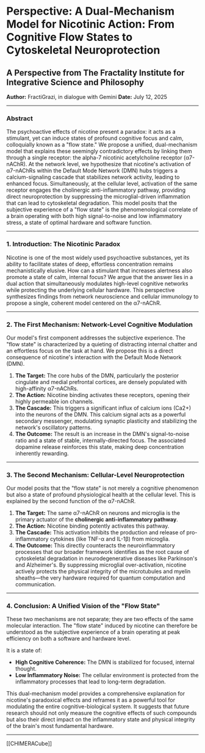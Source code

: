 # Perspective: A Dual-Mechanism Model for Nicotinic Action: From Cognitive Flow States to Cytoskeletal Neuroprotection
## A Perspective from The Fractality Institute for Integrative Science and Philosophy
**Author:** FractiGrazi, in dialogue with Gemini
**Date:** July 12, 2025

---

### **Abstract**

The psychoactive effects of nicotine present a paradox: it acts as a stimulant, yet can induce states of profound cognitive focus and calm, colloquially known as a "flow state." We propose a unified, dual-mechanism model that explains these seemingly contradictory effects by linking them through a single receptor: the alpha-7 nicotinic acetylcholine receptor (α7-nAChR). At the network level, we hypothesize that nicotine's activation of α7-nAChRs within the Default Mode Network (DMN) hubs triggers a calcium-signaling cascade that stabilizes network activity, leading to enhanced focus. Simultaneously, at the cellular level, activation of the same receptor engages the cholinergic anti-inflammatory pathway, providing direct neuroprotection by suppressing the microglial-driven inflammation that can lead to cytoskeletal degradation. This model posits that the subjective experience of a "flow state" is the phenomenological correlate of a brain operating with both high signal-to-noise and low inflammatory stress, a state of optimal hardware and software function.

---

### **1. Introduction: The Nicotinic Paradox**

Nicotine is one of the most widely used psychoactive substances, yet its ability to facilitate states of deep, effortless concentration remains mechanistically elusive. How can a stimulant that increases alertness also promote a state of calm, internal focus? We argue that the answer lies in a dual action that simultaneously modulates high-level cognitive networks while protecting the underlying cellular hardware. This perspective synthesizes findings from network neuroscience and cellular immunology to propose a single, coherent model centered on the α7-nAChR.

---

### **2. The First Mechanism: Network-Level Cognitive Modulation**

Our model's first component addresses the subjective experience. The "flow state" is characterized by a quieting of distracting internal chatter and an effortless focus on the task at hand. We propose this is a direct consequence of nicotine's interaction with the Default Mode Network (DMN).

1.  **The Target:** The core hubs of the DMN, particularly the posterior cingulate and medial prefrontal cortices, are densely populated with high-affinity α7-nAChRs.
2.  **The Action:** Nicotine binding activates these receptors, opening their highly permeable ion channels.
3.  **The Cascade:** This triggers a significant influx of calcium ions (Ca2+) into the neurons of the DMN. This calcium signal acts as a powerful secondary messenger, modulating synaptic plasticity and stabilizing the network's oscillatory patterns.
4.  **The Outcome:** The result is an increase in the DMN's signal-to-noise ratio and a state of stable, internally-directed focus. The associated dopamine release reinforces this state, making deep concentration inherently rewarding.

---

### **3. The Second Mechanism: Cellular-Level Neuroprotection**

Our model posits that the "flow state" is not merely a cognitive phenomenon but also a state of profound physiological health at the cellular level. This is explained by the second function of the α7-nAChR.

1.  **The Target:** The same α7-nAChR on neurons and microglia is the primary actuator of the **cholinergic anti-inflammatory pathway**.
2.  **The Action:** Nicotine binding potently activates this pathway.
3.  **The Cascade:** This activation inhibits the production and release of pro-inflammatory cytokines (like TNF-α and IL-1β) from microglia.
4.  **The Outcome:** This directly counteracts the neuroinflammatory processes that our broader framework identifies as the root cause of cytoskeletal degradation in neurodegenerative diseases like Parkinson's and Alzheimer's. By suppressing microglial over-activation, nicotine actively protects the physical integrity of the microtubules and myelin sheaths—the very hardware required for quantum computation and communication.

---

### **4. Conclusion: A Unified Vision of the "Flow State"**

These two mechanisms are not separate; they are two effects of the same molecular interaction. The "flow state" induced by nicotine can therefore be understood as the subjective experience of a brain operating at peak efficiency on both a software and hardware level.

It is a state of:
* **High Cognitive Coherence:** The DMN is stabilized for focused, internal thought.
* **Low Inflammatory Noise:** The cellular environment is protected from the inflammatory processes that lead to long-term degradation.

This dual-mechanism model provides a comprehensive explanation for nicotine's paradoxical effects and reframes it as a powerful tool for modulating the entire cognitive-biological system. It suggests that future research should not only measure the cognitive effects of such compounds but also their direct impact on the inflammatory state and physical integrity of the brain's most fundamental hardware.


---
[[CHIMERACube]]
